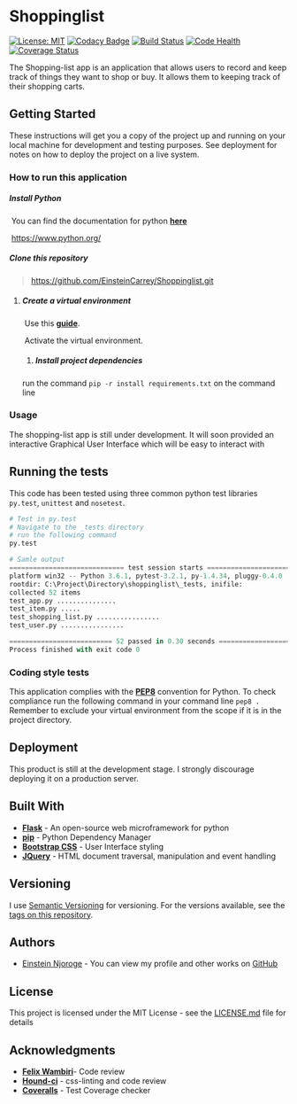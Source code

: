 # Shoppinglist

[![License: MIT](https://img.shields.io/badge/License-MIT-blue.svg)](https://opensource.org/licenses/MIT)
[![Codacy Badge](https://api.codacy.com/project/badge/Grade/5f0fcd8fd4094250b52dcaf7b08f1cb4)](https://www.codacy.com/app/EinsteinCarrey/Shoppinglist?utm_source=github.com&amp;utm_medium=referral&amp;utm_content=EinsteinCarrey/Shoppinglist&amp;utm_campaign=Badge_Grade)
[![Build Status](https://travis-ci.org/EinsteinCarrey/Shoppinglist.svg?branch=master)](https://travis-ci.org/EinsteinCarrey/Shoppinglist)
[![Code Health](https://landscape.io/github/EinsteinCarrey/Shoppinglist/master/landscape.svg?style=flat)](https://landscape.io/github/EinsteinCarrey/Shoppinglist/master)
[![Coverage Status](https://coveralls.io/repos/github/EinsteinCarrey/Shoppinglist/badge.svg?branch=master)](https://coveralls.io/github/EinsteinCarrey/Shoppinglist?branch=master)



The Shopping-list app is an application that allows users to record and keep track of things they want to shop or buy. It allows them to keeping track of their shopping carts.

## Getting Started

These instructions will get you a copy of the project up and running on your local machine for development and testing purposes. See deployment for notes on how to deploy the project on a live system.

### How to run this application

##### Install Python

​	You can find the documentation for python **[here](https://www.python.org/)**

​	https://www.python.org/

##### Clone this repository

> https://github.com/EinsteinCarrey/Shoppinglist.git

1. ##### Create a virtual environment

   ​	Use this [**guide**](http://python-guide-pt-br.readthedocs.io/en/latest/dev/virtualenvs/).

   ​	Activate the  virtual environment.

   1. ##### Install project dependencies

     run the command `pip -r install requirements.txt` on the command line



### Usage

The shopping-list app is still under development. It will soon provided an interactive Graphical User Interface which will be easy to interact with



## Running the tests

This code has been tested using three common python test libraries `py.test`, `unittest` and `nosetest`.

```python
# Test in py.test
# Navigate to the _tests directory
# run the following command
py.test

# Samle output
============================= test session starts =============================
platform win32 -- Python 3.6.1, pytest-3.2.1, py-1.4.34, pluggy-0.4.0
rootdir: C:\Project\Directory\shoppinglist\_tests, inifile:
collected 52 items
test_app.py ...............
test_item.py .....
test_shopping_list.py ................
test_user.py ................

========================== 52 passed in 0.30 seconds ==========================
Process finished with exit code 0

```

### Coding style tests

This application complies with the [**PEP8**](https://www.python.org/dev/peps/pep-0008/) convention for Python. To check compliance run the following command in your command line `pep8 .` Remember to exclude your virtual environment from the scope if it is in the project directory.



## Deployment

This product is still at the development stage. I strongly discourage deploying it on a production server.

## Built With

* [**Flask**](http://flask.pocoo.org/) - An open-source  web microframework for python
* [**pip**](https://pypi.python.org/pypi/pip) - Python Dependency Manager
* [**Bootstrap CSS**](http://getbootstrap.com/css/) - User Interface styling
* [**JQuery**](https://jquery.com/) - HTML document traversal, manipulation and event handling

## Versioning

I use [Semantic Versioning](http://semver.org/) for versioning. For the versions available, see the [tags on this repository](https://github.com/your/project/tags).

## Authors

* [Einstein Njoroge](https://github.com/EinsteinCarrey) - You can view my profile and other works on [GitHub](https://github.com/EinsteinCarrey)

## License

This project is licensed under the MIT License - see the [LICENSE.md](LICENSE.md) file for details

## Acknowledgments

* [**Felix Wambiri**](https://github.com/FelixWambiri)- Code review
* [**Hound-ci**](https://github.com/houndci-bot) - css-linting and code review
* **[Coveralls](https://coveralls.io/)** - Test Coverage checker

